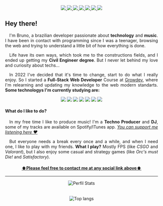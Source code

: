 <section align="center" id="social">
  <br>
<!-- Linkedin -->
<a href="https://www.linkedin.com/in/brunoberwian/" alt="Linkedin" target="_blank">
  <img src="https://img.shields.io/badge/LinkedIn-0077B5?style=for-the-badge&logo=linkedin&logoColor=white&link=https://www.linkedin.com/in/brunoberwian/">
</a>
<!-- Email -->
<a href="mailto:brunoberwian@gmail.com" alt="Email" target="_blank">
  <img src="https://img.shields.io/badge/Gmail-D14836?style=for-the-badge&logo=gmail&logoColor=white&link=mailto:brunoberwian@gmail.com">
</a>
<!-- Whatsapp -->
<a href="https://wa.me/+5545999466636" alt="Whatsapp" target="_blank">
  <img src="https://img.shields.io/badge/WhatsApp-25D366?style=for-the-badge&logo=whatsapp&logoColor=white&link=https://wa.me/+5545999466636">
</a>
<!-- Instagram -->
<a href="https://www.instagram.com/kiusdj" alt="Instagram" target="_blank">
  <img src="https://img.shields.io/badge/-Instagram-DF0174?style=for-the-badge&labelColor=DF0174&logo=instagram&logoColor=white&link=https://www.instagram.com/kiusdj">
</a>
<!-- Discord -->
<a href="https://discordapp.com/users/Bruno%20Berwian#0753" alt="Discord" target="_blank">
  <img src="https://img.shields.io/badge/Discord-5865F2?style=for-the-badge&logo=discord&logoColor=white&link=https://discordapp.com/users/Bruno%20Berwian#0753">
</a>
<!-- Spotify -->
<a href="https://open.spotify.com/artist/5GJaM1rqPvOsl030dv2tBB?si=SiOFNTO-TFmItPyMT0gGIw" alt="Spotify" target="_blank">
  <img src="https://img.shields.io/badge/Spotify-1ED760?&style=for-the-badge&logo=spotify&logoColor=white&link=https://open.spotify.com/artist/5GJaM1rqPvOsl030dv2tBB?si=SiOFNTO-TFmItPyMT0gGIw">
</a>
<!-- Steam -->
<a href="https://steamcommunity.com/profiles/76561198019457321" alt="Steam" target="_blank">
  <img src="https://img.shields.io/badge/Steam-000000?style=for-the-badge&logo=steam&logoColor=white&link=https://steamcommunity.com/profiles/76561198019457321">
</a>
</section>
<section>
<h2> Hey there!</h2>
<p align="justify"> 
 &emsp;I'm Bruno, a brazilian developer passionate about <b>technology</b> and <b>music</b>. I have been in contact with programming since 
I was a teenager, browsing the web and trying to understand a little bit of how everything is done.
<p>
<p align="justify"> 
 &emsp;Life have its own ways, which took me to the constructions fields, and I ended up getting my 
  <b>Civil Engineer degree</b>. But I never let behind my love and curiosity about techs... 
</p>
<p align="justify"> 
 &emsp;In 2022 I've decided that it's time to change, start to do what I really enjoy. So I started a <b>Full-Stack Web Developer</b> Course at <a href='https://www.growdev.com.br/' target='_blank'>Growdev</a>, where I'm relearning and updating my knowledge to the web modern standarts. <b>Some technologys I'm currently studying are:</b>
</p>
<div align="center">
  <img src="https://img.shields.io/badge/HTML5-E34F26?style=for-the-badge&logo=html5&logoColor=white">
  <img src="https://img.shields.io/badge/CSS3-1572B6?style=for-the-badge&logo=css3&logoColor=white">
  <img src="https://img.shields.io/badge/JavaScript-323330?style=for-the-badge&logo=javascript&logoColor=F7DF1E">
  <img src="https://img.shields.io/badge/Bootstrap-563D7C?style=for-the-badge&logo=bootstrap&logoColor=white">
  <img src="https://img.shields.io/badge/TypeScript-007ACC?style=for-the-badge&logo=typescript&logoColor=white">
  <img src="https://img.shields.io/badge/React-20232A?style=for-the-badge&logo=react&logoColor=61DAFB">
  <img src="https://img.shields.io/badge/Node.js-43853D?style=for-the-badge&logo=node.js&logoColor=white">
</div>
<h4>What do I like to do?</h4>
<p align="justify">
  &emsp;In my free time I like to produce music! I'm a <b>Techno Producer</b> and <b>DJ</b>, some of my tracks are available on Spotify/ITunes app. <a href='https://open.spotify.com/artist/5GJaM1rqPvOsl030dv2tBB?si=DRHED7GoTeOWv4iWCoBnMQ' target='_blank'><i>You can support me listening here ❤️</i></a>
</p>
<p align="justify">
  &emsp;But everyone needs a break every once and a while, and when I need one, I like to play with my friends. <b>What I play?</b> Mostly FPS (like <i>CSGO</i> and <i>Valorant</i>), but I also enjoy some casual and strategy games (like <i>Orc's must Die!</i> and <i>Satisfactory</i>).
</p>
<h4 align="center"><a href="#social" target="_self">⬆️<ins>Please feel free to contact me at any social link above</ins>⬆️</a></h4>
</section>
<hr>
<section align="center">
<img src="https://github-readme-stats.vercel.app/api?username=brunobwn&theme=radical&show_icons=true" alt="Perfil Stats" />
<br><br><br>
<img src="https://github-readme-stats.vercel.app/api/top-langs/?username=brunobwn&layout=compact&theme=radical" alt="Top langs" />
</section>
